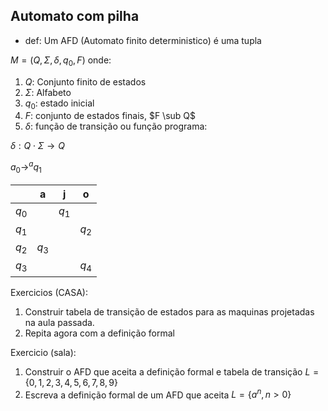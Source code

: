 ## Automato com pilha

- def: Um AFD (Automato finito deterministico) é uma tupla

$M = (Q,\Sigma,\delta,q_0,F)$ onde:

1. $Q$: Conjunto finito de estados
1. $\Sigma$: Alfabeto
1. $q_0$: estado inicial
1. $F$: conjunto de estados finais, $F \sub Q$
1. $\delta$: função de transição ou função programa:

$\delta: Q\cdot\Sigma \to Q$

$a_0 \to^a q_1$

|     | a   | j   | o   |
| --- | --- | --- | --- |
|$q_0$|     |$q_1$|     |
|$q_1$|     |     |$q_2$|
|$q_2$|$q_3$|     |     | 
|$q_3$|     |     |$q_4$|


Exercicios (CASA):
1. Construir tabela de transição de estados para as maquinas projetadas na aula passada.
2. Repita agora com a definição formal

Exercicio (sala):
1. Construir o AFD que aceita a definição formal e tabela de transição
$L=\{0,1,2,3,4,5,6,7,8,9\}$
2. Escreva a definição formal de um AFD que aceita $L=\{a^n,n\gt 0\}$

